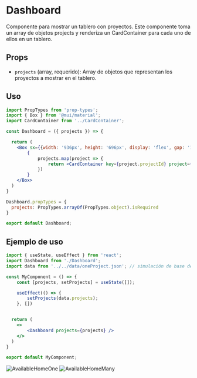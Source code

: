 # Dashboard

Componente para mostrar un tablero con proyectos.
Este componente toma un array de objetos projects y renderiza un CardContainer para cada uno de ellos en un tablero.

## Props

- `projects` (array, requerido): Array de objetos que representan los proyectos a mostrar en el tablero.

## Uso

```jsx
import PropTypes from 'prop-types';
import { Box } from '@mui/material';
import CardContainer from '../CardContainer';

const Dashboard = ({ projects }) => {

  return (
    <Box sx={{width: '936px', height: '696px', display: 'flex', gap: '1.5rem', flexWrap: 'wrap', justifyContent: 'space-between', overflow: 'hidden'}}>
        {
            projects.map(project => {
                return <CardContainer key={project.projectId} project={project}/>
            })
        }
    </Box>
  )
}

Dashboard.propTypes = {
  projects: PropTypes.arrayOf(PropTypes.object).isRequired
}

export default Dashboard;
```

## Ejemplo de uso
```jsx
import { useState, useEffect } from 'react';
import Dashboard from './Dashboard';
import data from '../../data/oneProject.json'; // simulación de base de datos

const MyComponent = () => {
    const [projects, setProjects] = useState([]);

    useEffect(() => {
        setProjects(data.projects);
    }, [])


  return (
    <>
        <Dashboard projects={projects} /> 
    </>
  )
}

export default MyComponent;
```

![AvailableHomeOne](../../../assets/images/doc/AvailableDashboardOne.png)
![AvailableHomeMany](../../../assets/images/doc/AvailableDashboardMany.png)